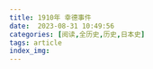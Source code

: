 ```yaml
---
title: 1910年 幸德事件
date:  2023-08-31 10:49:56
categories: [阅读,全历史,历史,日本史]
tags: article
index_img: 
---
```


